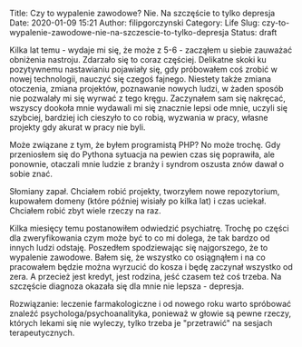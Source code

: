Title: Czy to wypalenie zawodowe? Nie. Na szczęście to tylko depresja
Date: 2020-01-09 15:21
Author: filipgorczynski
Category: Life
Slug: czy-to-wypalenie-zawodowe-nie-na-szczescie-to-tylko-depresja
Status: draft

Kilka lat temu - wydaje mi się, że może z 5-6 - zacząłem u siebie zauważać obniżenia nastroju. Zdarzało się to coraz częściej. Delikatne skoki ku pozytywnemu nastawianiu pojawiały się, gdy próbowałem coś zrobić w nowej technologii, nauczyć się czegoś fajnego. Niestety także zmiana otoczenia, zmiana projektów, poznawanie nowych ludzi, w żaden sposób nie pozwalały mi się wyrwać z tego kręgu. Zaczynałem sam się nakręcać, wszyscy dookoła mnie wydawali mi się znacznie lepsi ode mnie, uczyli się szybciej, bardziej ich cieszyło to co robią, wyzwania w pracy, własne projekty gdy akurat w pracy nie byli.

Może związane z tym, że byłem programistą PHP? No może trochę. Gdy przeniosłem się do Pythona sytuacja na pewien czas się poprawiła, ale ponownie, otaczali mnie ludzie z branży i syndrom oszusta znów dawał o sobie znać.

Słomiany zapał. Chciałem robić projekty, tworzyłem nowe repozytorium, kupowałem domeny (które później wisiały po kilka lat) i czas uciekał. Chciałem robić zbyt wiele rzeczy na raz.

Kilka miesięcy temu postanowiłem odwiedzić psychiatrę. Trochę po części dla zweryfikowania czym może być to co mi dolega, że tak bardzo od innych ludzi odstaję. Poszedłem spodziewając się najgorszego, że to wypalenie zawodowe. Bałem się, że wszystko co osiągnąłem i na co pracowałem będzie można wyrzucić do kosza i będę zaczynał wszystko od zera. A przecież jest kredyt, jest rodzina, jeść czasem też coś trzeba. Na szczęście diagnoza okazała się dla mnie nie lepsza - depresja.

Rozwiązanie: leczenie farmakologiczne i od nowego roku warto spróbować znaleźć psychologa/psychoanalityka, ponieważ w głowie są pewne rzeczy, których lekami się nie wyleczy, tylko trzeba je "przetrawić" na sesjach terapeutycznych.
